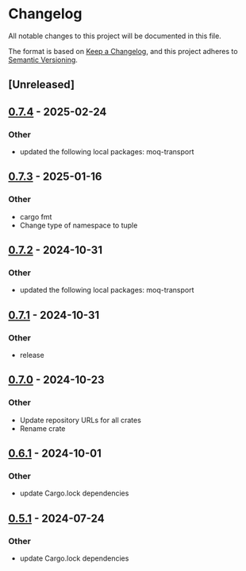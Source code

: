 # Changelog
All notable changes to this project will be documented in this file.

The format is based on [Keep a Changelog](https://keepachangelog.com/en/1.0.0/),
and this project adheres to [Semantic Versioning](https://semver.org/spec/v2.0.0.html).

## [Unreleased]

## [0.7.4](https://github.com/englishm/moq-rs/compare/moq-relay-ietf-v0.7.3...moq-relay-ietf-v0.7.4) - 2025-02-24

### Other

- updated the following local packages: moq-transport

## [0.7.3](https://github.com/englishm/moq-rs/compare/moq-relay-ietf-v0.7.2...moq-relay-ietf-v0.7.3) - 2025-01-16

### Other

- cargo fmt
- Change type of namespace to tuple

## [0.7.2](https://github.com/englishm/moq-rs/compare/moq-relay-ietf-v0.7.1...moq-relay-ietf-v0.7.2) - 2024-10-31

### Other

- updated the following local packages: moq-transport

## [0.7.1](https://github.com/englishm/moq-rs/compare/moq-relay-ietf-v0.7.0...moq-relay-ietf-v0.7.1) - 2024-10-31

### Other

- release

## [0.7.0](https://github.com/englishm/moq-rs/releases/tag/moq-relay-ietf-v0.7.0) - 2024-10-23

### Other

- Update repository URLs for all crates
- Rename crate

## [0.6.1](https://github.com/kixelated/moq-rs/compare/moq-relay-v0.6.0...moq-relay-v0.6.1) - 2024-10-01

### Other

- update Cargo.lock dependencies

## [0.5.1](https://github.com/kixelated/moq-rs/compare/moq-relay-v0.5.0...moq-relay-v0.5.1) - 2024-07-24

### Other
- update Cargo.lock dependencies
